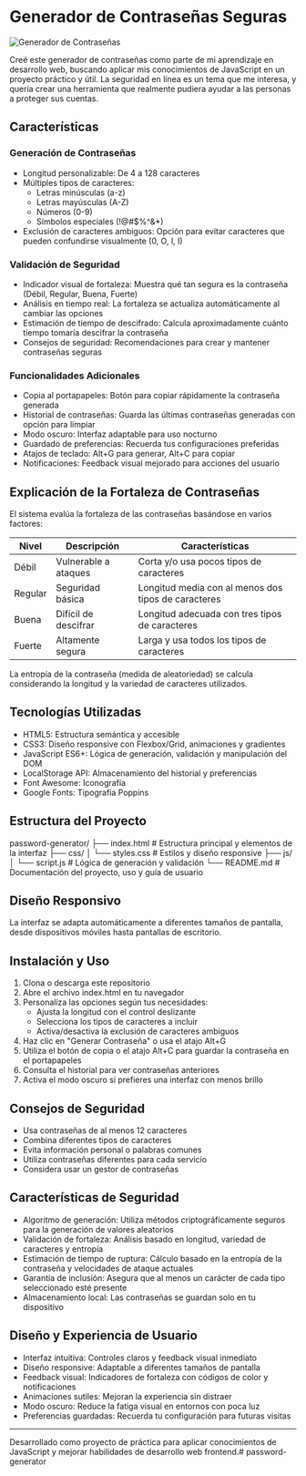 # Generador de Contraseñas Seguras

![Generador de Contraseñas](./img/screenshot.png)

Creé este generador de contraseñas como parte de mi aprendizaje en desarrollo web, buscando aplicar mis conocimientos de JavaScript en un proyecto práctico y útil. La seguridad en línea es un tema que me interesa, y quería crear una herramienta que realmente pudiera ayudar a las personas a proteger sus cuentas.

## Características

### Generación de Contraseñas
- Longitud personalizable: De 4 a 128 caracteres
- Múltiples tipos de caracteres:
  - Letras minúsculas (a-z)
  - Letras mayúsculas (A-Z)
  - Números (0-9)
  - Símbolos especiales (!@#$%^&*)
- Exclusión de caracteres ambiguos: Opción para evitar caracteres que pueden confundirse visualmente (0, O, l, I)

### Validación de Seguridad
- Indicador visual de fortaleza: Muestra qué tan segura es la contraseña (Débil, Regular, Buena, Fuerte)
- Análisis en tiempo real: La fortaleza se actualiza automáticamente al cambiar las opciones
- Estimación de tiempo de descifrado: Calcula aproximadamente cuánto tiempo tomaría descifrar la contraseña
- Consejos de seguridad: Recomendaciones para crear y mantener contraseñas seguras

### Funcionalidades Adicionales
- Copia al portapapeles: Botón para copiar rápidamente la contraseña generada
- Historial de contraseñas: Guarda las últimas contraseñas generadas con opción para limpiar
- Modo oscuro: Interfaz adaptable para uso nocturno
- Guardado de preferencias: Recuerda tus configuraciones preferidas
- Atajos de teclado: Alt+G para generar, Alt+C para copiar
- Notificaciones: Feedback visual mejorado para acciones del usuario

## Explicación de la Fortaleza de Contraseñas

El sistema evalúa la fortaleza de las contraseñas basándose en varios factores:

| Nivel | Descripción | Características |
|-------|-------------|----------------|
| Débil | Vulnerable a ataques | Corta y/o usa pocos tipos de caracteres |
| Regular | Seguridad básica | Longitud media con al menos dos tipos de caracteres |
| Buena | Difícil de descifrar | Longitud adecuada con tres tipos de caracteres |
| Fuerte | Altamente segura | Larga y usa todos los tipos de caracteres |

La entropía de la contraseña (medida de aleatoriedad) se calcula considerando la longitud y la variedad de caracteres utilizados.

## Tecnologías Utilizadas

- HTML5: Estructura semántica y accesible
- CSS3: Diseño responsive con Flexbox/Grid, animaciones y gradientes
- JavaScript ES6+: Lógica de generación, validación y manipulación del DOM
- LocalStorage API: Almacenamiento del historial y preferencias
- Font Awesome: Iconografía
- Google Fonts: Tipografía Poppins

## Estructura del Proyecto

password-generator/
├── index.html          # Estructura principal y elementos de la interfaz
├── css/
│   └── styles.css      # Estilos y diseño responsive
├── js/
│   └── script.js       # Lógica de generación y validación
└── README.md           # Documentación del proyecto, uso y guía de usuario


## Diseño Responsivo

La interfaz se adapta automáticamente a diferentes tamaños de pantalla, desde dispositivos móviles hasta pantallas de escritorio.

## Instalación y Uso

1. Clona o descarga este repositorio
2. Abre el archivo index.html en tu navegador
3. Personaliza las opciones según tus necesidades:
   - Ajusta la longitud con el control deslizante
   - Selecciona los tipos de caracteres a incluir
   - Activa/desactiva la exclusión de caracteres ambiguos
4. Haz clic en "Generar Contraseña" o usa el atajo Alt+G
5. Utiliza el botón de copia o el atajo Alt+C para guardar la contraseña en el portapapeles
6. Consulta el historial para ver contraseñas anteriores
7. Activa el modo oscuro si prefieres una interfaz con menos brillo
## Consejos de Seguridad

- Usa contraseñas de al menos 12 caracteres
- Combina diferentes tipos de caracteres
- Evita información personal o palabras comunes
- Utiliza contraseñas diferentes para cada servicio
- Considera usar un gestor de contraseñas

## Características de Seguridad

- Algoritmo de generación: Utiliza métodos criptográficamente seguros para la generación de valores aleatorios
- Validación de fortaleza: Análisis basado en longitud, variedad de caracteres y entropía
- Estimación de tiempo de ruptura: Cálculo basado en la entropía de la contraseña y velocidades de ataque actuales
- Garantía de inclusión: Asegura que al menos un carácter de cada tipo seleccionado esté presente
- Almacenamiento local: Las contraseñas se guardan solo en tu dispositivo

## Diseño y Experiencia de Usuario

- Interfaz intuitiva: Controles claros y feedback visual inmediato
- Diseño responsive: Adaptable a diferentes tamaños de pantalla
- Feedback visual: Indicadores de fortaleza con códigos de color y notificaciones
- Animaciones sutiles: Mejoran la experiencia sin distraer
- Modo oscuro: Reduce la fatiga visual en entornos con poca luz
- Preferencias guardadas: Recuerda tu configuración para futuras visitas

---

Desarrollado como proyecto de práctica para aplicar conocimientos de JavaScript y mejorar habilidades de desarrollo web frontend.#   p a s s w o r d - g e n e r a t o r  
 